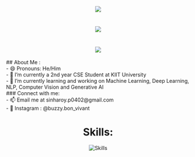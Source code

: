 <h1 align="center">
    <img src="https://readme-typing-svg.herokuapp.com/?font=Righteous&size=35&center=true&vCenter=true&width=500&height=70&duration=10000&lines=Hi+Folks!+👋;" />
</h1>
<h1 align="center">
    <img src="https://readme-typing-svg.herokuapp.com/?font=Righteous&size=35&center=true&vCenter=true&width=500&height=70&duration=10000&lines=I'm+Pragyadipta!;" />
</h1>
<h1 align="center">
    <img src="https://readme-typing-svg.herokuapp.com/?font=Righteous&size=35&center=true&vCenter=true&width=540&height=70&duration=10000&lines=AI-ML+Developer+and+Enthusiast;" />
</h1>
## About Me :
</br>
- 😄 Pronouns: He/Him
</br>
- 🌱 I’m currently a 2nd year CSE Student at KIIT University
</br>
- 🔭 I’m currently learning and working on Machine Learning, Deep Learning, NLP, Computer Vision and Generative AI
</br>
### Connect with me:
</br>
- 📫 Email me at sinharoy.p0402@gmail.com
</br>
- 💬 Instagram : @buzzy.bon_vivant
</br>
<h1 align='center'>Skills:</h1>
  <p align="center">
  <img align="center" src="https://skillicons.dev/icons?i=git,github,c,cpp,css,html,java,tensorflow,pytorch,vscode,python,mysql,discord,opencv,sklearn" alt="Skills">
  <br>
</p>
<!--
**Pragyadipta-Sinha-Roy/Pragyadipta-Sinha-Roy** is a ✨ _special_ ✨ repository because its `README.md` (this file) appears on your GitHub profile.

Here are some ideas to get you started:

- 😄 Pronouns: He/Him
- 🔭 I’m currently working on ...
- 🌱 I’m currently learning ...
- 👯 I’m looking to collaborate on ...
- 🤔 I’m looking for help with ...
- 💬 Ask me about ...
- 📫 How to reach me: ...
- ⚡ Fun fact: ...
-->
